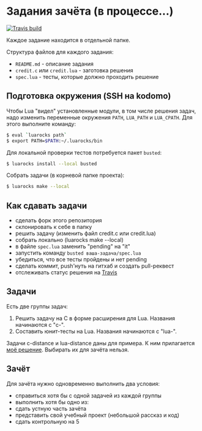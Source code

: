 # Задания зачёта (в процессе...)

[![Travis build][travis-badge]][travis-page]

Каждое задание находится в отдельной папке.

Структура файлов для каждого задания:

 * `README.md` - описание задания
 * `credit.c` или `credit.lua` - заготовка решения
 * `spec.lua` - тесты, которые должно проходить решение

## Подготовка окружения (SSH на kodomo)

Чтобы Lua "видел" установленные модули, в том числе решения
задач, надо изменить переменные окружения `PATH`, `LUA_PATH` и
`LUA_CPATH`. Для этого выполните команду:

```bash
$ eval `luarocks path`
$ export PATH=$PATH:~/.luarocks/bin
```

Для локальной проверки тестов потребуется пакет `busted`:

```bash
$ luarocks install --local busted
```

Собрать задачи (в корневой папке проекта):

```bash
$ luarocks make --local
```

## Как сдавать задачи

 * сделать форк этого репозитория
 * склонировать к себе в папку
 * решить задачу (изменить файл credit.c или credit.lua)
 * собрать локально (luarocks make --local)
 * в файле `spec.lua` заменить "pending" на "it"
 * запустить команду `busted ваша-задача/spec.lua`
 * убедиться, что все тесты пройдены и нет pending
 * сделать коммит, push'нуть на гитхаб и создать pull-реквест
 * отслеживать статус решения на [Travis][travis-pulls]

## Задачи

Есть две группы задач:

 1. Решить задачу на C в форме расширения для Lua.
    Названия начинаются с "c-".
 2. Составить юнит-тесты на Lua.
    Названия начинаются с "lua-".

Задачи c-distance и lua-distance даны для примера. К ним
прилагается [моё решение][pull-dist]. Выбирать их для зачёта
нельзя.

## Зачёт

Для зачёта нужно одновременно выполнить два условия:

 * справиться хотя бы с одной задачей из каждой группы
 * выполнить хотя бы одно из:
  * сдать устную часть зачёта
  * представить свой учебный проект (небольшой рассказ и код)
  * сдать контрольную на 5

[travis-page]: https://travis-ci.org/LuaAndC/credits
[travis-badge]: https://travis-ci.org/LuaAndC/credits.png
[travis-pulls]: https://travis-ci.org/LuaAndC/credits/pull_requests
[pull-dist]: https://github.com/LuaAndC/credits/pull/1
